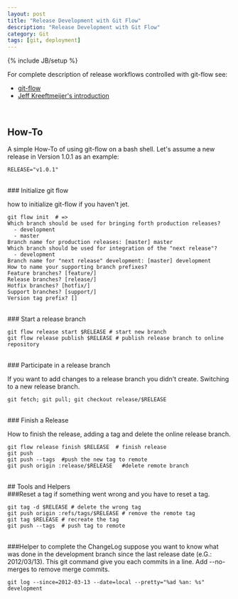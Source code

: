 ```yaml
---
layout: post
title: "Release Development with Git Flow"
description: "Release Development with Git Flow"
category: Git
tags: [git, deployment]
---
```

{% include JB/setup %}


For complete description of release workflows controlled with git-flow see:


* [git-flow](https://github.com/nvie/gitflow)
* [Jeff Kreeftmeijer's introduction](http://jeffkreeftmeijer.com/2010/why-arent-you-using-git-flow/) 

<br />

## How-To

A simple How-To of using git-flow on a bash shell.
Let's assume a new release in Version 1.0.1 as an example:


    RELEASE="v1.0.1"

<br />
### Initialize git flow

how to initialize git-flow if you haven't jet.

    git flow init  # =>
    Which branch should be used for bringing forth production releases?
      - development
      - master
    Branch name for production releases: [master] master
    Which branch should be used for integration of the "next release"?
      - development
    Branch name for "next release" development: [master] development
    How to name your supporting branch prefixes?
    Feature branches? [feature/] 
    Release branches? [release/] 
    Hotfix branches? [hotfix/] 
    Support branches? [support/] 
    Version tag prefix? []   



<br />
### Start a release branch


    git flow release start $RELEASE # start new branch
    git flow release publish $RELEASE # publish release branch to online repository
    
<br />
### Participate in a release branch


If you want to add changes to a release branch you didn't create. Switching to a new release branch.

  
    git fetch; git pull; git checkout release/$RELEASE

<br />  
### Finish a Release

How to finish the release, adding a tag and delete the online release branch.


    git flow release finish $RELEASE  # finish release
    git push 
    git push --tags  #push the new tag to remote
    git push origin :release/$RELEASE   #delete remote branch
 
<br />
## Tools and Helpers
<br />
###Reset a tag
if something went wrong and you have to reset a tag.

    git tag -d $RELEASE # delete the wrong tag
    git push origin :refs/tags/$RELEASE # remove the remote tag
    git tag $RELEASE # recreate the tag
    git push --tags  # push tag to remote
<br />
###Helper to complete the ChangeLog
suppose you want to know what was done in the development branch since the last release date (e.G.: 2012/03/13). This git command give you each commits in a line. Add --no-merges to remove merge commits.      

    git log --since=2012-03-13 --date=local --pretty="%ad %an: %s" development
    


